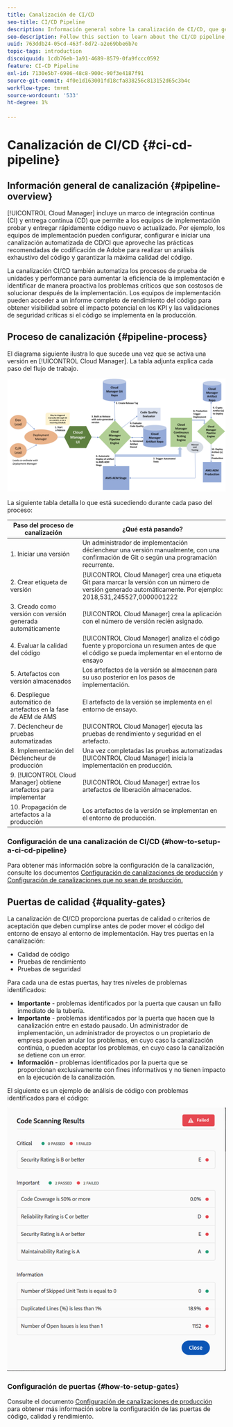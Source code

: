 ```yaml
---
title: Canalización de CI/CD
seo-title: CI/CD Pipeline
description: Información general sobre la canalización de CI/CD, que gestiona las implementaciones en la fase y producción en Cloud Manager
seo-description: Follow this section to learn about the CI/CD pipeline, which handles deployments to stage and production in Cloud Manager
uuid: 763ddb24-05cd-463f-8d72-a2e69bbe6b7e
topic-tags: introduction
discoiquuid: 1cdb76eb-1a91-4689-8579-0fa9fccc0592
feature: CI-CD Pipeline
exl-id: 7130e5b7-6986-48c8-900c-90f3e4187f91
source-git-commit: 4f0e1d163001fd18cfa838256c813152d65c3b4c
workflow-type: tm+mt
source-wordcount: '533'
ht-degree: 1%

---
```


# Canalización de CI/CD {#ci-cd-pipeline}

## Información general de canalización {#pipeline-overview}

[!UICONTROL Cloud Manager] incluye un marco de integración continua (CI) y entrega continua (CD) que permite a los equipos de implementación probar y entregar rápidamente código nuevo o actualizado. Por ejemplo, los equipos de implementación pueden configurar, configurar e iniciar una canalización automatizada de CD/CI que aproveche las prácticas recomendadas de codificación de Adobe para realizar un análisis exhaustivo del código y garantizar la máxima calidad del código.

La canalización CI/CD también automatiza los procesos de prueba de unidades y performance para aumentar la eficiencia de la implementación e identificar de manera proactiva los problemas críticos que son costosos de solucionar después de la implementación. Los equipos de implementación pueden acceder a un informe completo de rendimiento del código para obtener visibilidad sobre el impacto potencial en los KPI y las validaciones de seguridad críticas si el código se implementa en la producción.

## Proceso de canalización {#pipeline-process}

El diagrama siguiente ilustra lo que sucede una vez que se activa una versión en [!UICONTROL Cloud Manager]. La tabla adjunta explica cada paso del flujo de trabajo.

![](assets/screen_shot_2018-05-30at82457pm.png)

La siguiente tabla detalla lo que está sucediendo durante cada paso del proceso:

| Paso del proceso de canalización | ¿Qué está pasando? |
|---|---|
| 1. Iniciar una versión | Un administrador de implementación déclencheur una versión manualmente, con una confirmación de Git o según una programación recurrente. |
| 2. Crear etiqueta de versión | [!UICONTROL Cloud Manager] crea una etiqueta Git para marcar la versión con un número de versión generado automáticamente. Por ejemplo: 2018,531,245527,0000001222 |
| 3. Creado como versión con versión generada automáticamente | [!UICONTROL Cloud Manager] crea la aplicación con el número de versión recién asignado. |
| 4. Evaluar la calidad del código | [!UICONTROL Cloud Manager] analiza el código fuente y proporciona un resumen antes de que el código se pueda implementar en el entorno de ensayo |
| 5. Artefactos con versión almacenados | Los artefactos de la versión se almacenan para su uso posterior en los pasos de implementación. |
| 6. Despliegue automático de artefactos en la fase de AEM de AMS | El artefacto de la versión se implementa en el entorno de ensayo. |
| 7. Déclencheur de pruebas automatizadas | [!UICONTROL Cloud Manager] ejecuta las pruebas de rendimiento y seguridad en el artefacto. |
| 8. Implementación del Déclencheur de producción | Una vez completadas las pruebas automatizadas [!UICONTROL Cloud Manager] inicia la implementación en producción. |
| 9. [!UICONTROL Cloud Manager] obtiene artefactos para implementar | [!UICONTROL Cloud Manager] extrae los artefactos de liberación almacenados. |
| 10. Propagación de artefactos a la producción | Los artefactos de la versión se implementan en el entorno de producción. |

### Configuración de una canalización de CI/CD {#how-to-setup-a-ci-cd-pipeline}

Para obtener más información sobre la configuración de la canalización, consulte los documentos [Configuración de canalizaciones de producción](configuring-production-pipelines.md) y [Configuración de canalizaciones que no sean de producción.](configuring-non-production-pipelines.md)

## Puertas de calidad {#quality-gates}

La canalización de CI/CD proporciona puertas de calidad o criterios de aceptación que deben cumplirse antes de poder mover el código del entorno de ensayo al entorno de implementación. Hay tres puertas en la canalización:

* Calidad de código
* Pruebas de rendimiento
* Pruebas de seguridad

Para cada una de estas puertas, hay tres niveles de problemas identificados:

* **Importante** - problemas identificados por la puerta que causan un fallo inmediato de la tubería.
* **Importante** - problemas identificados por la puerta que hacen que la canalización entre en estado pausado. Un administrador de implementación, un administrador de proyectos o un propietario de empresa pueden anular los problemas, en cuyo caso la canalización continúa, o pueden aceptar los problemas, en cuyo caso la canalización se detiene con un error.
* **Información** - problemas identificados por la puerta que se proporcionan exclusivamente con fines informativos y no tienen impacto en la ejecución de la canalización.

El siguiente es un ejemplo de análisis de código con problemas identificados para el código:

![](assets/quality-gate-failed.png)

### Configuración de puertas {#how-to-setup-gates}

Consulte el documento [Configuración de canalizaciones de producción](configuring-production-pipelines.md) para obtener más información sobre la configuración de las puertas de código, calidad y rendimiento.
